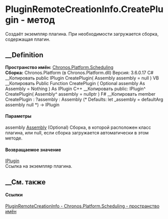 # PluginRemoteCreationInfo.CreatePlugin - метод
Создаёт экземпляр плагина. При необходимости загружается сборка, содержащая
плагин.
## __Definition
 **Пространство имён:**
[Chronos.Platform.Scheduling](N_Chronos_Platform_Scheduling.htm)  
 **Сборка:** Chronos.Platform (в Chronos.Platform.dll) Версия: 3.6.0.17
C# __Копировать
     public IPlugin CreatePlugin(
    	Assembly assembly = null
    )
VB __Копировать
     Public Function CreatePlugin ( 
    	Optional assembly As Assembly = Nothing
    ) As IPlugin
C++ __Копировать
     public:
    IPlugin^ CreatePlugin(
    	Assembly^ assembly = nullptr
    )
F# __Копировать
     member CreatePlugin : 
            ?assembly : Assembly 
    (* Defaults:
            let _assembly = defaultArg assembly null
    *)
    -> IPlugin 
#### Параметры
assembly
[Assembly](https://learn.microsoft.com/dotnet/api/system.reflection.assembly)
(Optional)
     Сборка, в которой расположен класс плагина, или null, если сборка загружается автоматически в этом методе. 
#### Возвращаемое значение
[IPlugin](T_Chronos_Contracts_IPlugin.htm)  
Ссылка на экземпляр плагина.
##  __См. также
#### Ссылки
[PluginRemoteCreationInfo -
](T_Chronos_Platform_Scheduling_PluginRemoteCreationInfo.htm)
[Chronos.Platform.Scheduling - пространство
имён](N_Chronos_Platform_Scheduling.htm)
